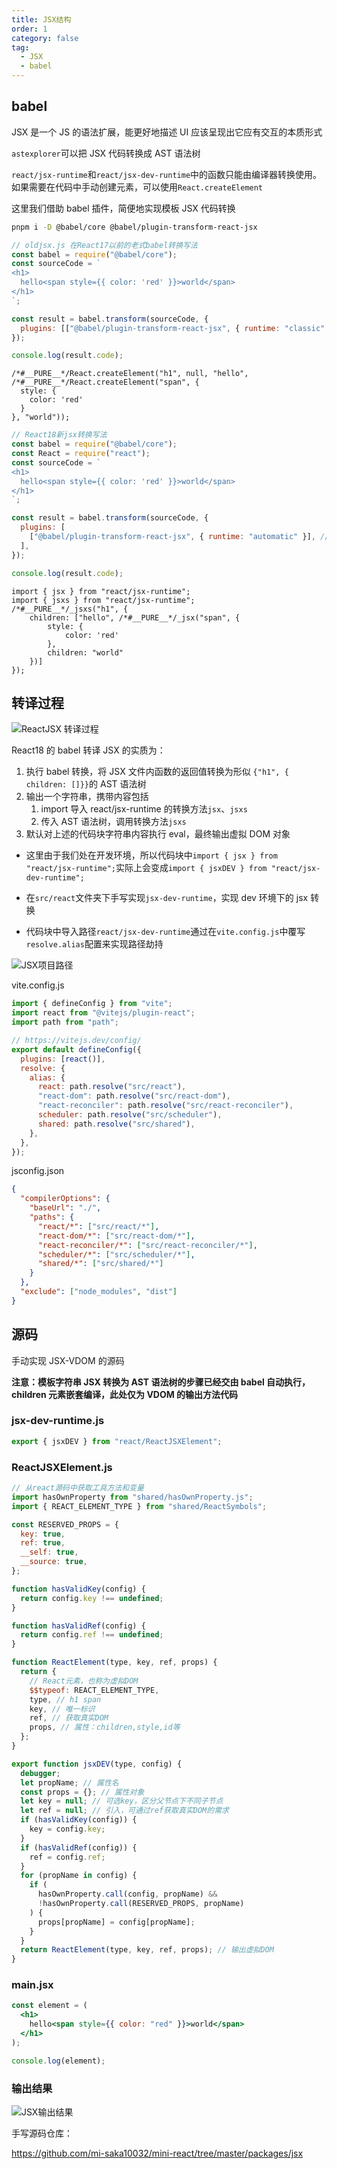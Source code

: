 ```yaml
---
title: JSX结构
order: 1
category: false
tag:
  - JSX
  - babel
---
```


## babel

JSX 是一个 JS 的语法扩展，能更好地描述 UI 应该呈现出它应有交互的本质形式

`astexplorer`可以把 JSX 代码转换成 AST 语法树

`react/jsx-runtime`和`react/jsx-dev-runtime`中的函数只能由编译器转换使用。如果需要在代码中手动创建元素，可以使用`React.createElement`

这里我们借助 babel 插件，简便地实现模板 JSX 代码转换

```sh
pnpm i -D @babel/core @babel/plugin-transform-react-jsx
```

```js
// oldjsx.js 在React17以前的老式babel转换写法
const babel = require("@babel/core");
const sourceCode = `
<h1>
  hello<span style={{ color: 'red' }}>world</span>
</h1>
`;

const result = babel.transform(sourceCode, {
  plugins: [["@babel/plugin-transform-react-jsx", { runtime: "classic" }]],
});

console.log(result.code);
```

```console
/*#__PURE__*/React.createElement("h1", null, "hello", /*#__PURE__*/React.createElement("span", {
  style: {
    color: 'red'
  }
}, "world"));
```

```js
// React18新jsx转换写法
const babel = require("@babel/core");
const React = require("react");
const sourceCode = `
<h1>
  hello<span style={{ color: 'red' }}>world</span>
</h1>
`;

const result = babel.transform(sourceCode, {
  plugins: [
    ["@babel/plugin-transform-react-jsx", { runtime: "automatic" }], // automatic
  ],
});

console.log(result.code);
```

```console
import { jsx } from "react/jsx-runtime";
import { jsxs } from "react/jsx-runtime";
/*#__PURE__*/_jsxs("h1", {
    children: ["hello", /*#__PURE__*/_jsx("span", {
        style: {
            color: 'red'
        },
        children: "world"
    })]
});
```

## 转译过程

![ReactJSX 转译过程](https://misaka10032.oss-cn-chengdu.aliyuncs.com/React/react-jsx.png)

React18 的 babel 转译 JSX 的实质为：

1. 执行 babel 转换，将 JSX 文件内函数的返回值转换为形似 `{"h1", { children: []}}`的 AST 语法树
2. 输出一个字符串，携带内容包括
   1. import 导入 react/jsx-runtime 的转换方法`jsx`、`jsxs`
   2. 传入 AST 语法树，调用转换方法`jsxs`
3. 默认对上述的代码块字符串内容执行 eval，最终输出虚拟 DOM 对象

- 这里由于我们处在开发环境，所以代码块中`import { jsx } from "react/jsx-runtime";`实际上会变成`import { jsxDEV } from "react/jsx-dev-runtime";`

- 在`src/react`文件夹下手写实现`jsx-dev-runtime`，实现 dev 环境下的 jsx 转换

- 代码块中导入路径`react/jsx-dev-runtime`通过在`vite.config.js`中覆写`resolve.alias`配置来实现路径劫持

![JSX项目路径](https://misaka10032.oss-cn-chengdu.aliyuncs.com/React/jsx-path.png)

vite.config.js

```js
import { defineConfig } from "vite";
import react from "@vitejs/plugin-react";
import path from "path";

// https://vitejs.dev/config/
export default defineConfig({
  plugins: [react()],
  resolve: {
    alias: {
      react: path.resolve("src/react"),
      "react-dom": path.resolve("src/react-dom"),
      "react-reconciler": path.resolve("src/react-reconciler"),
      scheduler: path.resolve("src/scheduler"),
      shared: path.resolve("src/shared"),
    },
  },
});
```

jsconfig.json

```json
{
  "compilerOptions": {
    "baseUrl": "./",
    "paths": {
      "react/*": ["src/react/*"],
      "react-dom/*": ["src/react-dom/*"],
      "react-reconciler/*": ["src/react-reconciler/*"],
      "scheduler/*": ["src/scheduler/*"],
      "shared/*": ["src/shared/*"]
    }
  },
  "exclude": ["node_modules", "dist"]
}
```

## 源码

手动实现 JSX-VDOM 的源码

**注意：模板字符串 JSX 转换为 AST 语法树的步骤已经交由 babel 自动执行，children 元素嵌套编译，此处仅为 VDOM 的输出方法代码**

### jsx-dev-runtime.js

```js
export { jsxDEV } from "react/ReactJSXElement";
```

### ReactJSXElement.js

```js
// 从react源码中获取工具方法和变量
import hasOwnProperty from "shared/hasOwnProperty.js";
import { REACT_ELEMENT_TYPE } from "shared/ReactSymbols";

const RESERVED_PROPS = {
  key: true,
  ref: true,
  __self: true,
  __source: true,
};

function hasValidKey(config) {
  return config.key !== undefined;
}

function hasValidRef(config) {
  return config.ref !== undefined;
}

function ReactElement(type, key, ref, props) {
  return {
    // React元素，也称为虚拟DOM
    $$typeof: REACT_ELEMENT_TYPE,
    type, // h1 span
    key, // 唯一标识
    ref, // 获取真实DOM
    props, // 属性：children,style,id等
  };
}

export function jsxDEV(type, config) {
  debugger;
  let propName; // 属性名
  const props = {}; // 属性对象
  let key = null; // 可选key，区分父节点下不同子节点
  let ref = null; // 引入，可通过ref获取真实DOM的需求
  if (hasValidKey(config)) {
    key = config.key;
  }
  if (hasValidRef(config)) {
    ref = config.ref;
  }
  for (propName in config) {
    if (
      hasOwnProperty.call(config, propName) &&
      !hasOwnProperty.call(RESERVED_PROPS, propName)
    ) {
      props[propName] = config[propName];
    }
  }
  return ReactElement(type, key, ref, props); // 输出虚拟DOM
}
```

### main.jsx

```jsx
const element = (
  <h1>
    hello<span style={{ color: "red" }}>world</span>
  </h1>
);

console.log(element);
```

### 输出结果

![JSX输出结果](https://misaka10032.oss-cn-chengdu.aliyuncs.com/React/jsx-result.png)

手写源码仓库：

https://github.com/mi-saka10032/mini-react/tree/master/packages/jsx